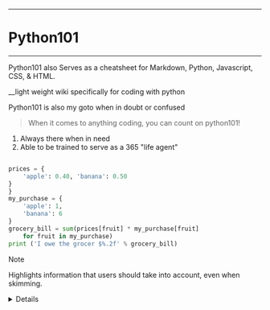 ********
# Python101
*******


<footer>

 
 <p>Python101 also Serves as a cheatsheet for Markdown, Python, Javascript, CSS, & HTML.</p>


 
 __light weight wiki specifically for coding with python

 

 <p>Python101 is also my goto when in doubt or confused</p>

 <footer>

  > When it comes to anything coding, you can count on python101! 
  

  1. Always there when in need 
  2. Able to be trained to serve as a 365 "life agent"


````python

prices = {
    'apple': 0.40, 'banana': 0.50
}
}
my_purchase = {
    'apple': 1,
    'banana': 6
}
grocery_bill = sum(prices[fruit] * my_purchase[fruit]
    for fruit in my_purchase)
print ('I owe the grocer $%.2f' % grocery_bill)
````


> [!NOTE]
> Highlights information that users should take into account, even when skimming.

 <details>
  <h3>365/"life"  Agentee AI</h3>
input("What's your name?: ")
  
LAgentee AI: "I'm your Life Agentee AI. I'm here for all your coding doubts and
|-----:|-----------|
|     1| Pythom|
|     2| CSS    |
|     3| Javascript       |



|     4| HTML.    |

</details>

